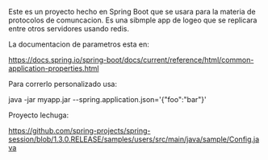 Este es un proyecto hecho en Spring Boot que se usara para la materia
de protocolos de comuncacion. Es una sibmple app de logeo que se replicara
entre otros servidores usando redis.

La documentacion de parametros esta en:

https://docs.spring.io/spring-boot/docs/current/reference/html/common-application-properties.html

Para correrlo personalizado usa:

java -jar myapp.jar --spring.application.json='{"foo":"bar"}'

Proyecto lechuga:

https://github.com/spring-projects/spring-session/blob/1.3.0.RELEASE/samples/users/src/main/java/sample/Config.java
